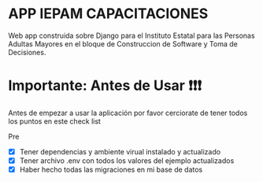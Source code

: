 # APP IEPAM CAPACITACIONES
Web app construida sobre Django para el Instituto Estatal para las Personas Adultas Mayores en el bloque de Construccion de Software y Toma de Decisiones.


# Importante: Antes de Usar ❗❗❗
Antes de empezar a usar la aplicación por favor cerciorate de tener todos los puntos en este check list

Pre
* [x] Tener dependencias y ambiente virual instalado y actualizado
* [x] Tener archivo .env con todos los valores del ejemplo actualizados
* [x] Haber hecho todas las migraciones en mi base de datos
